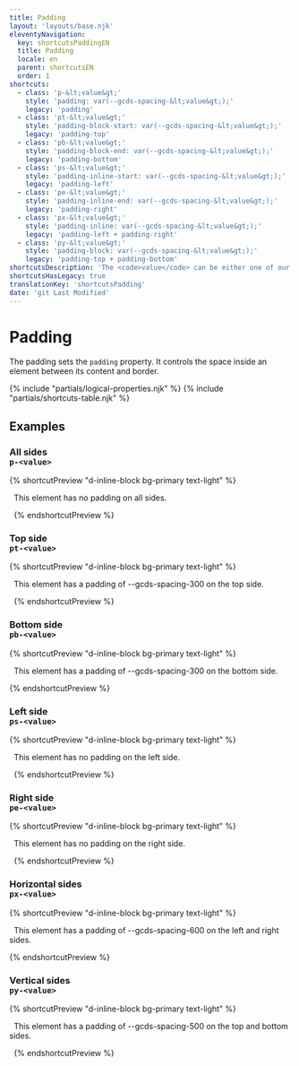 ```yaml
---
title: Padding
layout: 'layouts/base.njk'
eleventyNavigation:
  key: shortcutsPaddingEN
  title: Padding
  locale: en
  parent: shortcutsEN
  order: 1
shortcuts:
  - class: 'p-&lt;value&gt;'
    style: 'padding: var(--gcds-spacing-&lt;value&gt;);'
    legacy: 'padding'
  - class: 'pt-&lt;value&gt;'
    style: 'padding-block-start: var(--gcds-spacing-&lt;value&gt;);'
    legacy: 'padding-top'
  - class: 'pb-&lt;value&gt;'
    style: 'padding-block-end: var(--gcds-spacing-&lt;value&gt;);'
    legacy: 'padding-bottom'
  - class: 'ps-&lt;value&gt;'
    style: 'padding-inline-start: var(--gcds-spacing-&lt;value&gt;);'
    legacy: 'padding-left'
  - class: 'pe-&lt;value&gt;'
    style: 'padding-inline-end: var(--gcds-spacing-&lt;value&gt;);'
    legacy: 'padding-right'
  - class: 'px-&lt;value&gt;'
    style: 'padding-inline: var(--gcds-spacing-&lt;value&gt;);'
    legacy: 'padding-left + padding-right'
  - class: 'py-&lt;value&gt;'
    style: 'padding-block: var(--gcds-spacing-&lt;value&gt;);'
    legacy: 'padding-top + padding-bottom'
shortcutsDescription: 'The <code>value</code> can be either one of our <a href="/en/styles/spacing/">predefined spacing tokens</a> (<code>0</code> - <code>1250</code>).'
shortcutsHasLegacy: true
translationKey: 'shortcutsPadding'
date: 'git Last Modified'
---
```


# Padding

The padding sets the `padding` property. It controls the space inside an element between its content and border.

{% include "partials/logical-properties.njk" %}
{% include "partials/shortcuts-table.njk" %}

## Examples

### All sides<br/>`p-<value>`

{% shortcutPreview "d-inline-block bg-primary text-light" %}

<p class="p-0">
  This element has no padding on all sides.
</p> 
{% endshortcutPreview %}

### Top side<br/>`pt-<value>`

{% shortcutPreview "d-inline-block bg-primary text-light" %}

<p class="pt-300">
  This element has a padding of --gcds-spacing-300 on the top side.
</p> 
{% endshortcutPreview %}

### Bottom side<br/>`pb-<value>`

{% shortcutPreview "d-inline-block bg-primary text-light" %}

<p class="pb-300">
  This element has a padding of --gcds-spacing-300 on the bottom side.
</p>
{% endshortcutPreview %}

### Left side<br/>`ps-<value>`

{% shortcutPreview "d-inline-block bg-primary text-light" %}

<p class="p-300 ps-0">
  This element has no padding on the left side.
</p> 
{% endshortcutPreview %}

### Right side<br/>`pe-<value>`

{% shortcutPreview "d-inline-block bg-primary text-light" %}

<p class="p-300 pe-0">
  This element has no padding on the right side.
</p> 
{% endshortcutPreview %}

### Horizontal sides<br/>`px-<value>`

{% shortcutPreview "d-inline-block bg-primary text-light" %}

<p class="px-600">
  This element has a padding of --gcds-spacing-600 on the left and right sides.
</p>
{% endshortcutPreview %}

### Vertical sides<br/>`py-<value>`

{% shortcutPreview "d-inline-block bg-primary text-light" %}

<p class="py-500">
  This element has a padding of --gcds-spacing-500 on the top and bottom sides.
</p> 
{% endshortcutPreview %}
